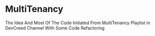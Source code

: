 # MultiTenancy

The Idea And Most Of The Code Initiated From MultiTenancy Playlist in DevCreed Channel With Some Code Refactoring 